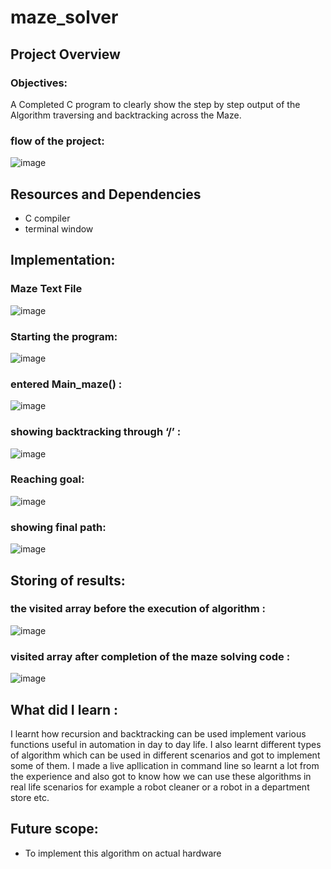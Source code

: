 # maze_solver

## Project Overview

### Objectives:
A Completed C program to clearly show the step by step output of the Algorithm traversing and backtracking across the Maze.

### flow of the project:
 
![image](https://user-images.githubusercontent.com/44108897/134330009-e72ccef2-19e7-4f2a-b385-fb3406612c56.png)

## Resources and Dependencies

+ C compiler
+ terminal window

## Implementation:

### Maze Text File
![image](https://user-images.githubusercontent.com/44108897/134330320-5309487d-8e97-4fd9-bae5-753ab2da259d.png)
### Starting the program:
![image](https://user-images.githubusercontent.com/44108897/134330465-30293bc0-a5a2-43f4-8e7a-7766290f5694.png)
### entered Main_maze() :
![image](https://user-images.githubusercontent.com/44108897/134330548-114e5e97-212d-4acf-8723-a670f8bc2036.png)
### showing  backtracking through ‘/’ :
![image](https://user-images.githubusercontent.com/44108897/134330650-754e3718-5045-42b6-a12c-9d44cf16a76b.png)
### Reaching goal:
![image](https://user-images.githubusercontent.com/44108897/134330781-b4667a22-704d-4559-84b4-f9a7f7b41083.png)
### showing final path:
![image](https://user-images.githubusercontent.com/44108897/134330862-9189ccc3-78e9-4633-a1a3-19d03d7010bb.png)

## Storing of results:
### the visited array before the execution of algorithm  :
![image](https://user-images.githubusercontent.com/44108897/134331474-75dc8bc8-6a25-4791-94eb-cc38b55e91e7.png)
### visited array after completion of the maze solving code :
![image](https://user-images.githubusercontent.com/44108897/134331530-d7f58912-c988-4cd3-8af0-979675b8500d.png)


## What did I learn :
I learnt how recursion and backtracking can be used implement various functions useful in automation in day to day life.
I also learnt different types of algorithm which can be used in  different scenarios and got to implement some of them.
I made a live apllication in command line so learnt a lot from the experience and also got to know how we can use these algorithms in real life scenarios for example a robot cleaner or a robot in a department store etc.

## Future scope:
+ To implement this algorithm on actual hardware
 

